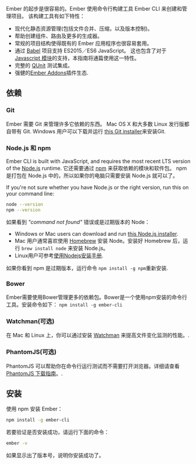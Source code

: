 Ember 的起步是很容易的。Ember 使用命令行构建工具 Ember CLI 来创建和管理项目。 该构建工具有如下特性：

* 现代化静态资源管理(包括文件合并、压缩，以及版本控制)。
* 帮助创建组件、路由及更多的生成器。
* 常规的项目结构使得既有的 Ember 应用程序也很容易套用。
* 通过 [Babel](http://babeljs.io/docs/learn-es2015/) 项目支持 ES2015／ES6 JavaScript。 这也包含了对于 [Javascript 模块](http://exploringjs.com/es6/ch_modules.html)的支持，本指南将通篇使用这一特性。
* 完整的 [QUnit](https://qunitjs.com/) 测试集成。
* 强健的[Ember Addons](https://emberobserver.com/)插件生态.

## 依赖

### Git

Ember 需要 Git 来管理许多它依赖的东西。 Mac OS X 和大多数 Linux 发行版都自带有 Git. Windows 用户可以下载并运行 [this Git installer](http://git-scm.com/download/win)来安装Git.

### Node.js 和 npm

Ember CLI is built with JavaScript, and requires the most recent LTS version of the [Node.js](https://nodejs.org/) runtime. 它还需要通过 [npm](https://www.npmjs.com/) 来获取依赖的模块和软件包。 npm 是打包在 Node.js 中的，所以如果你的电脑只需要安装 Node.js 就可以了。

If you're not sure whether you have Node.js or the right version, run this on your command line:

```bash
node --version
npm --version
```

如果看到 *"command not found"* 错误或是过期版本的 Node：

* Windows or Mac users can download and run [this Node.js installer](http://nodejs.org/en/download/).
* Mac 用户通常喜欢使用 [Homebrew](http://brew.sh/) 安装 Node。安装好 Homebrew 后，运行 `brew install node` 来安装 Node.js。
* Linux用户可参考[使用Nodejs安装手册](https://nodejs.org/en/download/package-manager/).

如果你看到 npm 是过期版本，运行命令 `npm install -g npm`重新安装.

### Bower

Ember需要使用Bower管理更多的依赖包。Bower是一个使用npm安装的命令行工具。安装命令如下： ```npm install -g ember-cli```

### Watchman(可选)

在 Mac 和 Linux 上，你可以通过安装 [Watchman](https://facebook.github.io/watchman/docs/install.html) 来提高文件变化监测的性能。.

### PhantomJS(可选)

PhantomJS 可以帮助你在命令行运行测试而不需要打开浏览器。详细请查看 [PhantomJS 下载指南](http://phantomjs.org/download.html)。.

## 安装

使用 npm 安装 Ember：

```bash
npm install -g ember-cli
```

若要验证是否安装成功，请运行下面的命令：

```bash
ember -v
```

如果显示出了版本号，说明你安装成功了。